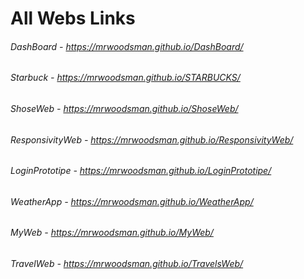 # All Webs Links

###### DashBoard - https://mrwoodsman.github.io/DashBoard/
###### Starbuck - https://mrwoodsman.github.io/STARBUCKS/
###### ShoseWeb - https://mrwoodsman.github.io/ShoseWeb/
###### ResponsivityWeb - https://mrwoodsman.github.io/ResponsivityWeb/
###### LoginPrototipe - https://mrwoodsman.github.io/LoginPrototipe/
###### WeatherApp - https://mrwoodsman.github.io/WeatherApp/
###### MyWeb - https://mrwoodsman.github.io/MyWeb/
###### TravelWeb - https://mrwoodsman.github.io/TravelsWeb/
